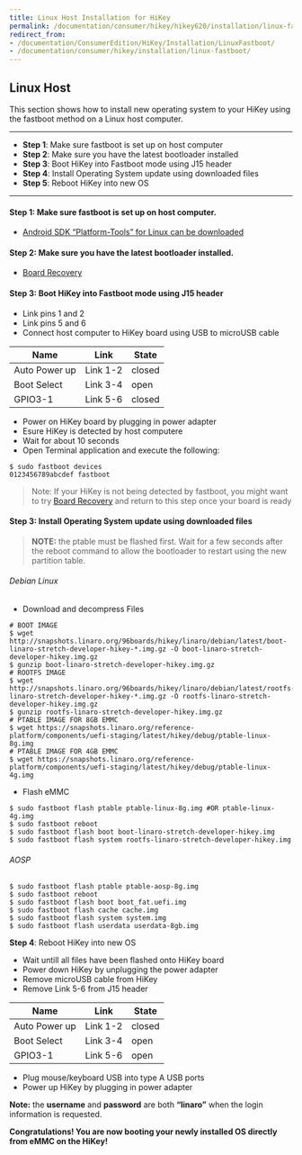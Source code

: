 ```yaml
---
title: Linux Host Installation for HiKey
permalink: /documentation/consumer/hikey/hikey620/installation/linux-fastboot/
redirect_from:
- /documentation/ConsumerEdition/HiKey/Installation/LinuxFastboot/
- /documentation/consumer/hikey/installation/linux-fastboot/
---
```

## Linux Host

This section shows how to install new operating system to your HiKey using the fastboot method on a Linux host computer.

***

- **Step 1**: Make sure fastboot is set up on host computer
- **Step 2**: Make sure you have the latest bootloader installed
- **Step 3**: Boot HiKey into Fastboot mode using J15 header
- **Step 4**: Install Operating System update using downloaded files
- **Step 5**: Reboot HiKey into new OS

***

#### **Step 1**: Make sure fastboot is set up on host computer.

- [Android SDK “Platform-Tools” for Linux can be downloaded](https://developer.android.com/studio/releases/platform-tools.html)

#### **Step 2**: Make sure you have the latest bootloader installed.

  - [Board Recovery](board-recovery.md)

#### **Step 3**: Boot HiKey into Fastboot mode using J15 header

- Link pins 1 and 2
- Link pins 5 and 6
- Connect host computer to HiKey board using USB to microUSB cable

Name | Link | State
---- | ---- | -----
Auto Power up | Link 1-2 | closed
Boot Select | Link 3-4 | open
GPIO3-1 | Link 5-6 | closed

- Power on HiKey board by plugging in power adapter
- Esure HiKey is detected by host computere
- Wait for about 10 seconds
- Open Terminal application and execute the following:

```shell
$ sudo fastboot devices
0123456789abcdef fastboot
```
>Note: If your HiKey is not being detected by fastboot, you might want to try [Board Recovery](board-recovery.md) and return to this step once your board is ready

#### **Step 3**: Install Operating System update using downloaded files

>**NOTE:** the ptable must be flashed first. Wait for a few seconds after the reboot command to allow the bootloader to restart using the new partition table.

###### Debian Linux

- Download and decompress Files
```shell
# BOOT IMAGE
$ wget http://snapshots.linaro.org/96boards/hikey/linaro/debian/latest/boot-linaro-stretch-developer-hikey-*.img.gz -O boot-linaro-stretch-developer-hikey.img.gz
$ gunzip boot-linaro-stretch-developer-hikey.img.gz
# ROOTFS IMAGE
$ wget http://snapshots.linaro.org/96boards/hikey/linaro/debian/latest/rootfs-linaro-stretch-developer-hikey-*.img.gz -O rootfs-linaro-stretch-developer-hikey.img.gz
$ gunzip rootfs-linaro-stretch-developer-hikey.img.gz
# PTABLE IMAGE FOR 8GB EMMC
$ wget https://snapshots.linaro.org/reference-platform/components/uefi-staging/latest/hikey/debug/ptable-linux-8g.img
# PTABLE IMAGE FOR 4GB EMMC
$ wget https://snapshots.linaro.org/reference-platform/components/uefi-staging/latest/hikey/debug/ptable-linux-4g.img
```
- Flash eMMC
```shell
$ sudo fastboot flash ptable ptable-linux-8g.img #OR ptable-linux-4g.img
$ sudo fastboot reboot
$ sudo fastboot flash boot boot-linaro-stretch-developer-hikey.img
$ sudo fastboot flash system rootfs-linaro-stretch-developer-hikey.img
```

###### AOSP

```shell
$ sudo fastboot flash ptable ptable-aosp-8g.img
$ sudo fastboot reboot
$ sudo fastboot flash boot boot_fat.uefi.img
$ sudo fastboot flash cache cache.img
$ sudo fastboot flash system system.img
$ sudo fastboot flash userdata userdata-8gb.img
```

**Step 4**: Reboot HiKey into new OS

- Wait untill all files have been flashed onto HiKey board
- Power down HiKey by unplugging the power adapter
- Remove microUSB cable from HiKey
- Remove Link 5-6 from J15 header

Name | Link | State
---- | ---- | -----
Auto Power up | Link 1-2 | closed
Boot Select | Link 3-4 | open
GPIO3-1 | Link 5-6 | open

- Plug mouse/keyboard USB into type A USB ports
- Power up HiKey by plugging in power adapter


**Note:** the **username** and **password** are both **“linaro”** when the login information is requested.

**Congratulations! You are now booting your newly installed OS directly
from eMMC on the HiKey!**
